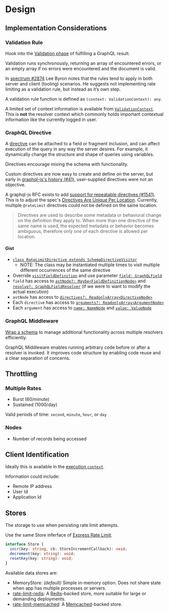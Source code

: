 # Design

## Implementation Considerations

### Validation Rule

Hook into the [Validation phase](https://graphql.org/graphql-js/validation/) of fulfilling a GraphQL result.

Validation runs synchronously, returning an array of encountered errors, or an empty array if no errors were encountered and the document is valid.

In [spectrum #2874](https://github.com/withspectrum/spectrum/pull/2874#issuecomment-381711121) Lee Byron notes that the rules tend to apply in both server and client (tooling) scenarios. He suggests not implementing rate limiting as a validation rule, but instead as it’s own step.

A validation rule function is defined as `(context: ValidationContext): any`.

A limited set of context information is available from [`ValidationContext`](https://github.com/DefinitelyTyped/DefinitelyTyped/blob/master/types/graphql/validation/ValidationContext.d.ts). This is **not** the resolver context which commonly holds important contextual information like the currently logged in user.

### GraphQL Directive

A [directive](https://graphql.org/learn/queries/#directives) can be attached to a field or fragment inclusion, and can affect execution of the query in any way the server desires. For example, it dynamically change the structure and shape of queries using variables. 

Directives encourage mixing the schema with functionality.

Custom directives are now easy to create and define on the server, but early in [graphql-js's history (#41)](https://github.com/graphql/graphql-js/issues/41#issuecomment-130554729), user-supplied directives were not an objective.

A graphql-js RFC exists to add [support for repeatable directives (#1541)](https://github.com/graphql/graphql-js/pull/1541). This is to adjust the spec's [Directives Are Unique Per Location](https://facebook.github.io/graphql/June2018/#sec-Directives-Are-Unique-Per-Location). Currently, multiple `@rateLimit` directives could not be defined on the same location.
> Directives are used to describe some metadata or behavioral change on the definition they apply to. When more than one directive of the same name is used, the expected metadata or behavior becomes ambiguous, therefore only one of each directive is allowed per location.

#### Gist

- [`class RateLimitDirective extends SchemaDirectiveVisitor`](https://github.com/apollographql/graphql-tools/blob/master/src/schemaVisitor.ts)
  - NOTE: The class may be instantiated multiple times to visit multiple different occurrences of the same directive
- Override [`visitFieldDefinition`](https://github.com/apollographql/graphql-tools/blob/master/src/schemaVisitor.ts#L90-L92) and use parameter [`field: GraphQLField`](https://github.com/DefinitelyTyped/DefinitelyTyped/blob/master/types/graphql/type/definition.d.ts)
- `field` has access to [`astNode?: Maybe<FieldDefinitionNode>`](https://github.com/DefinitelyTyped/DefinitelyTyped/blob/master/types/graphql/language/ast.d.ts) and [`resolve?: GraphQLFieldResolver`](https://github.com/DefinitelyTyped/DefinitelyTyped/blob/master/types/graphql/type/definition.d.ts) (if we were to want to modify the actual execution)
- `astNode` has access to [`directives?: ReadonlyArray<DirectiveNode>`](https://github.com/DefinitelyTyped/DefinitelyTyped/blob/master/types/graphql/language/ast.d.ts)
- Each `directive` has access to [`arguments?: ReadonlyArray<ArgumentNode>`](https://github.com/DefinitelyTyped/DefinitelyTyped/blob/master/types/graphql/language/ast.d.ts)
- Each `argument` has access to [`name: NameNode`](https://github.com/DefinitelyTyped/DefinitelyTyped/blob/master/types/graphql/language/ast.d.ts) and [`value: ValueNode`](https://github.com/DefinitelyTyped/DefinitelyTyped/blob/master/types/graphql/language/ast.d.ts)

### GraphQL Middleware

[Wrap a schema](https://github.com/prisma/graphql-middleware) to manage additional functionality across multiple resolvers efficiently.

GraphQL Middleware enables running arbitrary code before or after a resolver is invoked. It improves code structure by enabling code reuse and a clear separation of concerns.

## Throttling

### Multiple Rates

- Burst (60/minute)
- Sustained (1000/day)

Valid periods of time: `second`, `minute`, `hour`, or `day`

### Nodes

- Number of records being accessed

## Client Identification

Ideally this is available in the [execution `context`](https://graphql.org/learn/execution/).

Information could include:
- Remote IP address
- User Id
- Application Id

## Stores

The storage to use when persisting rate limit attempts.

Use the same Store inferface of [Express Rate Limit](https://github.com/nfriedly/express-rate-limit#store).

```typescript
interface Store {
  incr(key: string, cb: StoreIncrementCallback): void;
  decrement(key: string): void;
  resetKey(key: string): void;
}
```

Available data stores are:

- MemoryStore: _(default)_ Simple in-memory option. Does not share state when app has multiple processes or servers.
- [rate-limit-redis](https://npmjs.com/package/rate-limit-redis): A [Redis](http://redis.io/)-backed store, more suitable for large or demanding deployments.
- [rate-limit-memcached](https://npmjs.org/package/rate-limit-memcached): A [Memcached](https://memcached.org/)-backed store.
